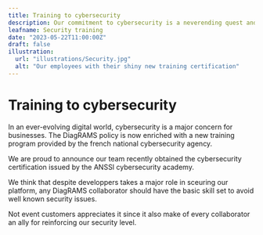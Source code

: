 ```yaml
---
title: Training to cybersecurity
description: Our commitment to cybersecurity is a neverending quest and our employees are now more confident on their skills thanks to the ANSII training program.
leafname: Security training
date: "2023-05-22T11:00:00Z"
draft: false
illustration:
  url: "illustrations/Security.jpg"
  alt: "Our employees with their shiny new training certification"
---
```


# Training to cybersecurity

In an ever-evolving digital world, cybersecurity is a major concern for businesses. The DiagRAMS policy is now enriched with a new training program provided by the french national cybersecurity agency.

We are proud to announce our team recently obtained the cybersecurity certification issued by the ANSSI cybersecurity academy.

We think that despite developpers takes a major role in sceuring our platform, any DiagRAMS collaborator should have the basic skill set to avoid well known security issues.

Not event customers appreciates it since it also make of every collaborator an ally for reinforcing our security level.
